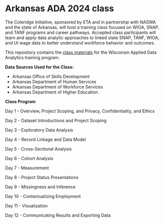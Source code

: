 # Arkansas ADA 2024 class

The Coleridge Initiative, sponsored by ETA and in partnership with NASWA and the state of Arkansas, will host a training class focused on WIOA, SNAP, and TANF programs and career pathways. Accepted class participants will learn and apply data analytic approaches to linked state SNAP, TANF, WIOA, and UI wage data to better understand workforce behavior and outcomes.

This repository contains the [class materials](https://coleridge-initiative.github.io/ada-2024-e2e.github.io/) for the Wisconsin Applied Data Analytics training program.

**Data Sources Used for the Class:**

-   Arkansas Office of Skills Development
-   Arkansas Department of Human Services
-   Arkansas Department of Workforce Services
-   Arkansas Department of Higher Education

**Class Program**

Day 1 - Overview, Project Scoping, and Privacy, Confidentiality, and Ethics

Day 2 - Dataset Introductions and Project Scoping

Day 3 - Exploratory Data Analysis

Day 4 - Record Linkage and Data Model

Day 5 - Cross-Sectional Analysis

Day 6 - Cohort Analysis

Day 7 - Measurement

Day 8 - Project Status Presentations

Day 9 - Missingness and Inference

Day 10 - Contextualizing Employment

Day 11 - Visualization

Day 12 - Communicating Results and Exporting Data
